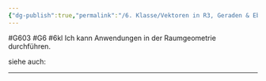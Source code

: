 ```yaml
---
{"dg-publish":true,"permalink":"/6. Klasse/Vektoren in R3, Geraden & Ebenen im Raum, Rn/Anwendungen in der Raumgeometrie/"}
---
```


#G603 #G6 #6kl
Ich kann Anwendungen in der Raumgeometrie durchführen.

siehe auch:
___

